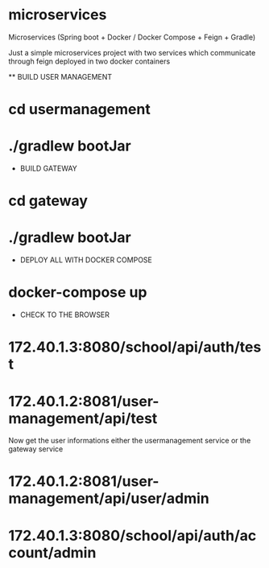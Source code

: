 # microservices
Microservices (Spring boot + Docker / Docker Compose + Feign + Gradle)

Just a simple microservices project with two services which communicate through feign deployed in two docker containers

** BUILD USER MANAGEMENT

# cd usermanagement
# ./gradlew bootJar

* BUILD GATEWAY

# cd gateway
# ./gradlew bootJar

* DEPLOY ALL WITH DOCKER COMPOSE

# docker-compose up

* CHECK TO THE BROWSER

# 172.40.1.3:8080/school/api/auth/test

# 172.40.1.2:8081/user-management/api/test

Now get the user informations either the usermanagement service or the gateway service

# 172.40.1.2:8081/user-management/api/user/admin

# 172.40.1.3:8080/school/api/auth/account/admin

